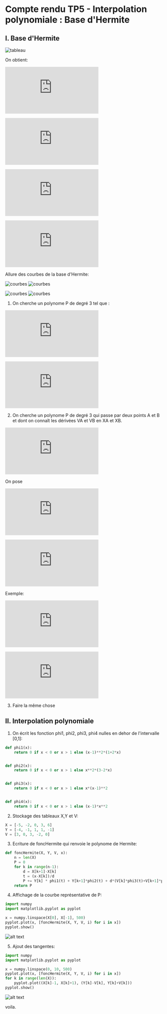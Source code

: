 # Compte rendu TP5 - Interpolation polynomiale : Base d'Hermite

## I. Base d'Hermite

![tableau]()

On obtient:

![equation](https://latex.codecogs.com/gif.latex?%5Cphi_1%28x%29%20%3D%20%28x-1%29%5E2%281&plus;2x%29)

![equation](https://latex.codecogs.com/gif.latex?%5Cphi_2%28x%29%20%3D%20x%5E2%283-2x%29)

![equation](https://latex.codecogs.com/gif.latex?%5Cphi_3%28x%29%20%3D%20x%28x-1%29%5E2)

![equation](https://latex.codecogs.com/gif.latex?%5Cphi_4%28x%29%20%3D%20%28x-1%29x%5E2)

Allure des courbes de la base d'Hermite:

![courbes](./images/hermite.png)
![courbes](./images/hermite2.png)

![courbes](./images/hermite3.png)
![courbes](./images/hermite4.png)

1. On cherche un polynome P de degré 3 tel que :

![equation](https://latex.codecogs.com/gif.latex?%5Cbegin%7Bcases%7D%20P%280%29%20%3D%20Y_0%20%5C%5C%20P%281%29%20%3D%20Y_1%20%5C%5C%20P%27%280%29%20%3D%20V_0%20%5C%5C%20P%27%281%29%20%3D%20V_1%20%5Cend%7Bcases%7D)

![equation](https://latex.codecogs.com/gif.latex?P%28x%29%20%3D%20Y_0%20%5Cphi_1%28x%29%20&plus;%20Y_1%20%5Cphi_2%28x%29%20&plus;%20V_0%20%5Cphi_3%28x%29%20&plus;%20V_1%20%5Cphi_4%28x%29)


2. On cherche un polynome P de degré 3 qui passe par deux points A et B et dont on connaît les dérivées VA et VB en XA et XB.

![equation](https://latex.codecogs.com/gif.latex?%5Cbegin%7Bcases%7D%20P%28X_A%29%20%3D%20Y_A%20%5C%5C%20P%28X_B%29%20%3D%20Y_B%20%5C%5C%20P%27%28X_A%29%20%3D%20V_A%20%5C%5C%20P%27%28X_B%29%20%3D%20V_B%20%5Cend%7Bcases%7D)

On pose 

![equation](https://latex.codecogs.com/gif.latex?t%20%3D%20%5Cfrac%7Bx-X_A%7D%7BX_B-X_A%7D)

![equation](https://latex.codecogs.com/gif.latex?P%28x%29%20%3D%20Y_A%20%5Cphi_1%28t%29%20&plus;%20Y_B%20%5Cphi_2%28t%29%20&plus;%20V_A%20%5Cphi_3%28t%29%20&plus;%20V_B%20%5Cphi_4%28t%29)

Exemple:

![equation](https://latex.codecogs.com/gif.latex?%5Cbegin%7Bcases%7D%20P%281%29%20%3D%206%20%5C%5C%20P%285%29%20%3D%202%20%5C%5C%20P%27%281%29%20%3D%20%5Cfrac%7B3%7D%7B2%7D%20%5C%5C%20P%27%285%29%20%3D%20-3%20%5Cend%7Bcases%7D)

![equation](https://latex.codecogs.com/gif.latex?P%28x%29%20%3D%20%5Cfrac%7B1%7D%7B2%7D%20%5Cleft%28%20%5Cfrac%7Bx-1%7D%7B4%7D%20%5Cright%29%5E3%20&plus;%20%5Cfrac%7B1%7D%7B2%7D%20%5Cleft%28%20%5Cfrac%7Bx-5%7D%7B-4%7D%20%5Cright%29%5E3%20&plus;%20%5Cfrac%7B3%7D%7B4%7D%20%5Cleft%28%20%5Cfrac%7Bx-1%7D%7B4%7D%20%5Cright%29%5E2%20&plus;%20%5Cfrac%7B3%7D%7B4%7D%20%5Cleft%28%20%5Cfrac%7Bx-5%7D%7B-4%7D%20%5Cright%29%5E2)

3. Faire la même chose

## II. Interpolation polynomiale

1. On écrit les fonction phi1, phi2, phi3, phi4 nulles en dehor de l'intervalle [0,1]:

```python
def phi1(x):
    return 0 if x < 0 or x > 1 else (x-1)**2*(1+2*x)


def phi2(x):
    return 0 if x < 0 or x > 1 else x**2*(3-2*x)


def phi3(x):
    return 0 if x < 0 or x > 1 else x*(x-1)**2


def phi4(x):
    return 0 if x < 0 or x > 1 else (x-1)*x**2
```

2. Stockage des tableaux X,Y et V:

```python
X = [-5, -2, 0, 3, 6]
Y = [-4, -1, 1, 1, -1]
V = [3, 0, 3, -2, 0]
```

3. Ecriture de foncHermite qui renvoie le polynome de Hermite:

```python
def foncHermite(X, Y, V, x):
    n = len(X)
    P = 0
    for k in range(n-1):
        d = X[k+1]-X[k]
        t = (x-X[k])/d
        P += Y[k] * phi1(t) + Y[k+1]*phi2(t) + d*(V[k]*phi3(t)+V[k+1]*phi4(t))
    return P
```

4. Affichage de la courbe représentative de P:

```python
import numpy
import matplotlib.pyplot as pyplot

x = numpy.linspace(X[0], X[-1], 500)
pyplot.plot(x, [foncHermite(X, Y, V, i) for i in x])
pyplot.show()
```

![alt text](./images/curve.png)

5. Ajout des tangentes:

```python
import numpy
import matplotlib.pyplot as pyplot

x = numpy.linspace(0, 10, 500)
pyplot.plot(x, [foncHermite(X, Y, V, i) for i in x])
for k in range(len(X)):
    pyplot.plot((X[k]-1, X[k]+1), (Y[k]-V[k], Y[k]+V[k]))
pyplot.show()
```

![alt text](./images/curve2.png)

voila.